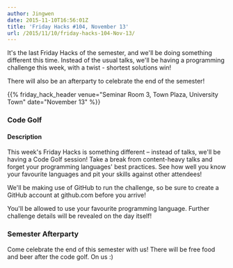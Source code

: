 ```yaml
---
author: Jingwen
date: 2015-11-10T16:56:01Z
title: 'Friday Hacks #104, November 13'
url: /2015/11/10/friday-hacks-104-Nov-13/
---
```


It's the last Friday Hacks of the semester, and we'll be doing something
different this time. Instead of the usual talks, we'll be having a programming
challenge this week, with a twist - shortest solutions win! 

There will also be an afterparty to celebrate the end of the semester!

{{% friday_hack_header venue="Seminar Room 3, Town Plaza, University Town" date="November 13" %}}

### Code Golf

#### Description

This week's Friday Hacks is something different – instead of talks, we'll be having a Code Golf session! Take a break from content-heavy talks and forget your programming languages' best practices. See how well you know your favourite languages and pit your skills against other attendees!

We'll be making use of GitHub to run the challenge, so be sure to create a GitHub account at github.com before you arrive!

You'll be allowed to use your favourite programming language. Further challenge details will be revealed on the day itself!

### Semester Afterparty

Come celebrate the end of this semester with us! There will be free food and beer after the code golf. On us :)
